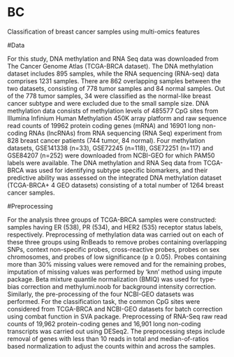 # BC
Classification of breast cancer samples using multi-omics features

#Data

For this study, DNA methylation and RNA Seq data was downloaded from The Cancer Genome Atlas (TCGA-BRCA dataset). The DNA methylation dataset includes 895 samples, while the RNA sequencing (RNA-seq) data comprises 1231 samples. There are 862 overlapping samples between the two datasets, consisting of 778 tumor samples and 84 normal samples. Out of the 778 tumor samples, 34 were classified as the normal-like breast cancer subtype and were excluded due to the small sample size. DNA methylation data consists of methylation levels of 485577 CpG sites from Illumina Infinium Human Methylation 450K array platform and raw sequence read counts of 19962 protein coding genes (mRNA) and 16901 long non-coding RNAs (lncRNAs) from RNA sequencing (RNA Seq) experiment from 828 breast cancer patients (744 tumor, 84 normal). Four methylation datasets, GSE141338 (n=33), GSE72245 (n=118), GSE72251 (n=117) and GSE84207 (n=252) were downloaded from NCBI-GEO for which PAM50 labels were available. The DNA methylation and RNA Seq data from TCGA-BRCA was used for identifying subtype specific biomarkers, and their predictive ability was assessed on the integrated DNA methylation dataset (TCGA-BRCA+ 4 GEO datasets) consisting of a total number of 1264 breast cancer samples.

#Preprocessing

For the analysis three groups of TCGA-BRCA samples were constructed: samples having ER (538), PR (534), and HER2 (535) receptor status labels, respectively. Preprocessing of methylation data was carried out on each of these three groups using RnBeads to remove probes containing overlapping SNPs, context non-specific probes, cross-reactive probes, probes on sex chromosomes, and probes of low significance (p ≥ 0.05). Probes containing more than 30% missing values were removed and for the remaining probes, imputation of missing values was performed by ‘knn’ method using impute package. Beta mixture quantile normalization (BMIQ) was used for type-bias correction and methylumi.noob for background intensity correction. Similarly, the pre-processing of the four NCBI-GEO datasets was performed. For the classification task, the common CpG sites were considered from TCGA-BRCA and NCBI-GEO datasets for batch correction using combat function in SVA package.
Preprocessing of RNA-Seq raw read counts of 19,962 protein-coding genes and 16,901 long non-coding transcripts was carried out using DESeq2. The preprocessing steps include removal of genes with less than 10 reads in total and median-of-ratios based normalization to adjust the counts within and across the samples.

